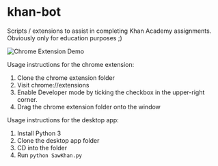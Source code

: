 # khan-bot
Scripts / extensions to assist in completing Khan Academy assignments. Obviously only for education purposes ;)

![Chrome Extension Demo](https://chrome.google.com/webstore/detail/sawkhan/foincoeeeicfjhmfmbfcgoodkkfodfke)

Usage instructions for the chrome extension:
1. Clone the chrome extension folder
2. Visit chrome://extensions 
3. Enable Developer mode by ticking the checkbox in the upper-right corner.
4. Drag the chrome extension folder onto the window 

Usage instructions for the desktop app:
1. Install Python 3
2. Clone the desktop app folder
3. CD into the folder
4. Run `python SawKhan.py`
